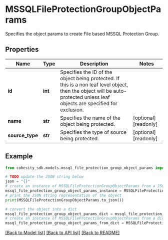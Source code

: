 # MSSQLFileProtectionGroupObjectParams

Specifies the object params to create File based MSSQL Protection Group.

## Properties

Name | Type | Description | Notes
------------ | ------------- | ------------- | -------------
**id** | **int** | Specifies the ID of the object being protected. If this is a non leaf level object, then the object will be auto-protected unless leaf objects are specified for exclusion. | 
**name** | **str** | Specifies the name of the object being protected. | [optional] [readonly] 
**source_type** | **str** | Specifies the type of source being protected. | [optional] [readonly] 

## Example

```python
from cohesity_sdk.models.mssql_file_protection_group_object_params import MSSQLFileProtectionGroupObjectParams

# TODO update the JSON string below
json = "{}"
# create an instance of MSSQLFileProtectionGroupObjectParams from a JSON string
mssql_file_protection_group_object_params_instance = MSSQLFileProtectionGroupObjectParams.from_json(json)
# print the JSON string representation of the object
print(MSSQLFileProtectionGroupObjectParams.to_json())

# convert the object into a dict
mssql_file_protection_group_object_params_dict = mssql_file_protection_group_object_params_instance.to_dict()
# create an instance of MSSQLFileProtectionGroupObjectParams from a dict
mssql_file_protection_group_object_params_from_dict = MSSQLFileProtectionGroupObjectParams.from_dict(mssql_file_protection_group_object_params_dict)
```
[[Back to Model list]](../README.md#documentation-for-models) [[Back to API list]](../README.md#documentation-for-api-endpoints) [[Back to README]](../README.md)


